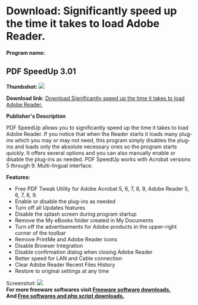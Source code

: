 # Download: Significantly speed up the time it takes to load Adobe Reader.

**Program name:**

## PDF SpeedUp 3.01

  
**Thumbshot:** ![](http://www.freewarefiles.com/screenshot/pdfspeedup2_md.jpg)   
  
**Download link:** [Download Significantly speed up the time it takes to load Adobe Reader.](http://freesoftwares.boysofts.com/PDF-SpeedUp_program_47006.html)  
  


**Publisher's Description**  
  


PDF SpeedUp allows you to significantly speed up the time it takes to load Adobe Reader. If you notice that when the Reader starts it loads many plug-ins which you may or may not need, this program simply disables the plug-ins and loads only the absolute necessary ones so the program starts quickly. It offers several options and you can also manually enable or disable the plug-ins as needed. PDF SpeedUp works with Acrobat versions 5 through 9. Multi-lingual interface. 

**Features:**

  * Free PDF Tweak Utility for Adobe Acrobat 5, 6, 7, 8, 9, Adobe Reader 5, 6, 7, 8, 9. 
  * Enable or disable the plug-ins as needed 
  * Turn off all Updates features 
  * Disable the splash screen during program startup 
  * Remove the My eBooks folder created in My Documents 
  * Turn off the advertisements for Adobe products in the upper-right corner of the toolbar 
  * Remove PrintMe and Adobe Reader icons 
  * Disable Browser Integration 
  * Disable confirmation dialog when closing Adobe Reader 
  * Better speed for LAN and Cable connection 
  * Clear Adobe Reader Recent Files History 
  * Restore to original settings at any time 

  
  
Screenshot: ![](http://www.freewarefiles.com/screenshot/pdfspeedup2.jpg)   
**For more freeware softwares visit [Freeware software downloads.](http://freesoftwares.boysofts.com/)**   
**And [Free softwares and php script downloads.](http://www.boysofts.com/)**
